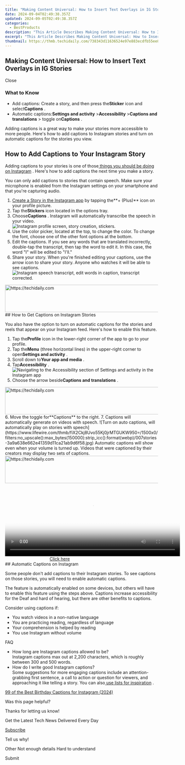```yaml
---
title: "Making Content Universal: How to Insert Text Overlays in IG Stories"
date: 2024-09-04T02:49:38.357Z
updated: 2024-09-05T02:49:38.357Z
categories:
  - BestProducts
description: "This Article Describes Making Content Universal: How to Insert Text Overlays in IG Stories"
excerpt: "This Article Describes Making Content Universal: How to Insert Text Overlays in IG Stories"
thumbnail: https://thmb.techidaily.com/738343d11636524e97e883ecdfb55ee8c179338e8409002b7334f65b8debc634.jpg
---
```


## Making Content Universal: How to Insert Text Overlays in IG Stories

Close 

###  What to Know

* Add captions: Create a story, and then press the**Sticker** icon and select**Captions** .
* Automatic captions:**Settings and activity** \>**Accessibility** \>**Captions and translations** \> toggle on**Captions** .

 Adding captions is a great way to make your stories more accessible to more people. Here's how to add captions to Instagram stories and turn on automatic captions for the stories you view.

##  How to Add Captions to Your Instagram Story 

 Adding captions to your stories is one of those[ things you should be doing on Instagram](https://www.lifewire.com/things-you-should-definitely-be-doing-on-instagram-3485874) . Here's how to add captions the next time you make a story.

 You can only add captions to stories that contain speech. Make sure your microphone is enabled from the Instagram settings on your smartphone and that you're capturing audio.

1. [ Create a Story in the Instagram app](https://www.lifewire.com/post-a-story-on-instagram-5069910) by tapping the**\+ (Plus)** icon on your profile picture.
2. Tap the**Stickers** icon located in the options tray.
3. Choose**Captions** . Instagram will automatically transcribe the speech in your video.  
![Instagram profile screen, story creation, stickers.](https://www.lifewire.com/thmb/5QXaWxJYCONrGoToTTOqfm8IPzY=/1500x0/filters:no_upscale():max_bytes(150000):strip_icc():format(webp)/003captions-7269b600050c449db468b95141a916ca.jpg)
4. Use the color picker, located at the top, to change the color. To change the font, choose one of the other font options at the bottom.
5. Edit the captions. If you see any words that are translated incorrectly, double-tap the transcript, then tap the word to edit it. In this case, the word "I" will be edited to "I'll."
6. Share your story. When you're finished editing your captions, use the arrow icon to share your story. Anyone who watches it will be able to see captions.  
![Instagram speech transcript, edit words in caption, transcript corrected.](https://www.lifewire.com/thmb/mH774TATn8g-KPdLQnayq_iBO-0=/1500x0/filters:no_upscale():max_bytes(150000):strip_icc():format(webp)/006captions-3fe8e98dd5f84ab9b03f41938aa01417.jpg)

<!-- affiliate ads begin -->
<a href="https://imp.i357552.net/c/5597632/947750/11832" target="_top" id="947750">
  <img src="//a.impactradius-go.com/display-ad/11832-947750" border="0" alt="https://techidaily.com" width="728" height="90"/>
</a>
<img height="0" width="0" src="https://imp.i357552.net/i/5597632/947750/11832" style="position:absolute;visibility:hidden;" border="0" />
<!-- affiliate ads end -->
##  How to Get Captions on Instagram Stories 

 You also have the option to turn on automatic captions for the stories and reels that appear on your Instagram feed. Here's how to enable this feature.

1. Tap the**Profile** icon in the lower-right corner of the app to go to your profile.
2. Tap the**Menu** (three horizontal lines) in the upper-right corner to open**Settings and activity** .
3. Scroll down to**Your app and media** .
4. Tap**Accessibility** .  
![Navigating to the Accessibility section of Settings and activity in the Instagram app](https://www.lifewire.com/thmb/fRQ5pzJlmuOEnCz1pZMza94YT9M=/1500x0/filters:no_upscale():max_bytes(150000):strip_icc():format(webp)/003_add-captions-to-instagram-stories-6503064-00cc56c1f7e94870971aea729c112b50.jpg)
5. Choose the arrow beside**Captions and translations** .
<!-- affiliate ads begin -->
<a href="https://appsumo.8odi.net/c/5597632/2030381/7443" target="_top" id="2030381">
  <img src="//a.impactradius-go.com/display-ad/7443-2030381" border="0" alt="https://techidaily.com" width="728" height="90"/>
</a>
<img height="0" width="0" src="https://appsumo.8odi.net/i/5597632/2030381/7443" style="position:absolute;visibility:hidden;" border="0" />
<!-- affiliate ads end -->
6. Move the toggle for**Captions** to the right.
7. Captions will automatically generate on videos with speech.  
![Turn on auto captions, will automatically play on stories with speech](https://www.lifewire.com/thmb/fiX2Ckj8Uvo55Kj0jrMTGUKW950=/1500x0/filters:no_upscale():max_bytes(150000):strip_icc():format(webp)/007stories-3a9a638e662e41359d11ca21ab9d6f58.jpg)  
 Automatic captions will show even when your volume is turned up. Videos that were captioned by their creators may display two sets of captions.
<!-- affiliate ads begin -->
<a href="https://appsumo.8odi.net/c/5597632/2100527/7443" target="_top" id="2100527">
  <img src="//a.impactradius-go.com/display-ad/7443-2100527" border="0" alt="https://techidaily.com" width="728" height="90"/>
</a>
<img height="0" width="0" src="https://appsumo.8odi.net/i/5597632/2100527/7443" style="position:absolute;visibility:hidden;" border="0" />
<!-- affiliate ads end -->

<!-- affiliate ads begin -->
<span id="1982456">
					<video width="576" height="240" style="cursor:pointer"
           poster="//a.impactradius-go.com/display-clicktoplayimage/1982456.png"
           onclick="if(!this.playClicked){this.play();this.setAttribute('controls',true);this.playClicked=true;}">
	   <source src="//a.impactradius-go.com/display-ad/22993-1982456">
	   <img src="//a.impactradius-go.com/display-clicktoplayimage/1982456.png" style="border: none; height: 100%; width: 100%; object-fit: contain">
	</video>
	<div style="width:360px;text-align:center"><a href="javascript:window.open(decodeURIComponent('https%3A%2F%2Fhomestyler.sjv.io%2Fc%2F5597632%2F1982456%2F22993'), '_blank');void(0);">Click here</a></div>
</span>
<img height="0" width="0" src="https://imp.pxf.io/i/5597632/1982456/22993" style="position:absolute;visibility:hidden;" border="0" />
<!-- affiliate ads end -->
##  Automatic Captions on Instagram 

 Some people don't add captions to their Instagram stories. To see captions on those stories, you will need to enable automatic captions.

 The feature is automatically enabled on some devices, but others will have to enable this feature using the steps above. Captions increase accessibility for the Deaf and hard of hearing, but there are other benefits to captions.

 Consider using captions if:

* You watch videos in a non-native language
* You are practicing reading, regardless of language
* Your comprehension is helped by reading
* You use Instagram without volume

 FAQ

* How long are Instagram captions allowed to be?  
 Instagram captions max out at 2,200 characters, which is roughly between 300 and 500 words.
* How do I write good Instagram captions?  
 Some suggestions for more engaging captions include an attention-grabbing first sentence, a call to action or question for viewers, and approaching it like telling a story. You can also[ use lists for inspiration](https://www.lifewire.com/best-instagram-captions-4171697) .

[  99 of the Best Birthday Captions for Instagram (2024) ](https://www.lifewire.com/99-of-the-best-birthday-captions-for-instagram-2022-6502419) 

Was this page helpful?

Thanks for letting us know!

 Get the Latest Tech News Delivered Every Day

[ Subscribe ](https://www.lifewire.com/#) 

Tell us why!

 Other  Not enough details  Hard to understand 

 Submit 

<ins class="adsbygoogle"
     style="display:block"
     data-ad-format="autorelaxed"
     data-ad-client="ca-pub-7571918770474297"
     data-ad-slot="1223367746"></ins>



<ins class="adsbygoogle"
     style="display:block"
     data-ad-client="ca-pub-7571918770474297"
     data-ad-slot="8358498916"
     data-ad-format="auto"
     data-full-width-responsive="true"></ins>


